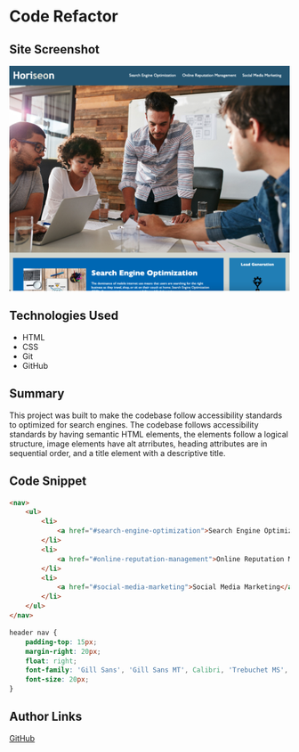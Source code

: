 # Code Refactor

## Site Screenshot
![Horiseon Website](website-screenshot.png)
## Technologies Used
- HTML
- CSS
- Git
- GitHub

## Summary

This project was built to make the codebase follow accessibility standards to optimized for search engines. The codebase follows accessibility standards by having semantic HTML elements, the elements follow a logical structure, image elements have alt atrributes, heading attributes are in sequential order, and a title element with a descriptive title.


## Code Snippet
```html
<nav>
    <ul>
        <li>
            <a href="#search-engine-optimization">Search Engine Optimization</a>
        </li>
        <li>
            <a href="#online-reputation-management">Online Reputation Management</a>
        </li>
        <li>
            <a href="#social-media-marketing">Social Media Marketing</a>
        </li>
    </ul>
</nav>
```
```css
header nav {
    padding-top: 15px;
    margin-right: 20px;
    float: right;
    font-family: 'Gill Sans', 'Gill Sans MT', Calibri, 'Trebuchet MS', sans-serif;
    font-size: 20px;
}
```
## Author Links
[GitHub](https://github.com/ncguan)
